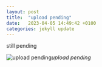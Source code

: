 ```yaml
---
layout: post
title:  "upload pending"
date:   2023-04-05 14:49:42 +0100
categories: jekyll update
---
```


still pending






![upload pending]()*upload pending*&nbsp;



[jekyll-docs]: https://jekyllrb.com/docs/home
[jekyll-gh]:   https://github.com/jekyll/jekyll
[jekyll-talk]: https://talk.jekyllrb.com/


